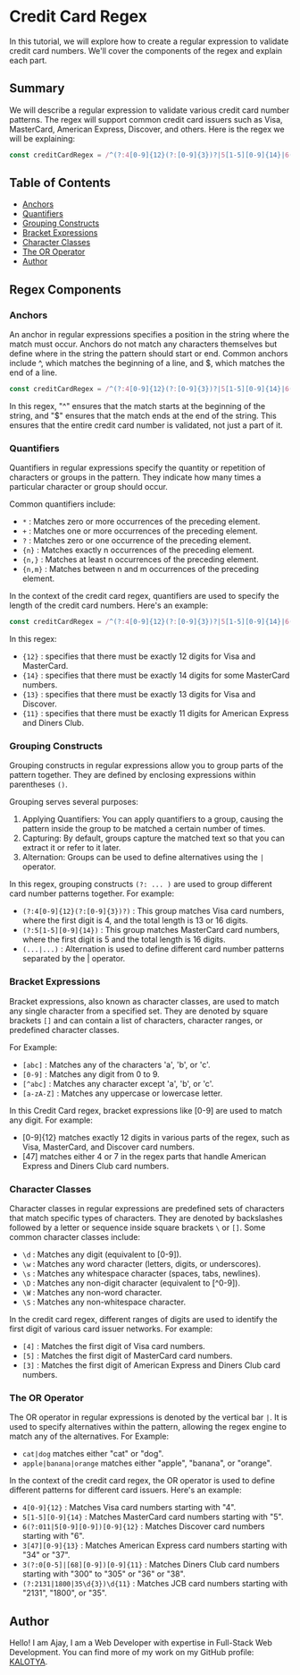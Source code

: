 # Credit Card Regex

In this tutorial, we will explore how to create a regular expression to validate credit card numbers. We'll cover the components of the regex and explain each part.

## Summary

We will describe a regular expression to validate various credit card number patterns. The regex will support common credit card issuers such as Visa, MasterCard, American Express, Discover, and others. Here is the regex we will be explaining:

```javascript
const creditCardRegex = /^(?:4[0-9]{12}(?:[0-9]{3})?|5[1-5][0-9]{14}|6(?:011|5[0-9][0-9])[0-9]{12}|3[47][0-9]{13}|3(?:0[0-5]|[68][0-9])[0-9]{11}|(?:2131|1800|35\d{3})\d{11})$/;
```

## Table of Contents

- [Anchors](#anchors)
- [Quantifiers](#quantifiers)
- [Grouping Constructs](#grouping-constructs)
- [Bracket Expressions](#bracket-expressions)
- [Character Classes](#character-classes)
- [The OR Operator](#the-or-operator)
- [Author](#author)


## Regex Components

### Anchors
An anchor in regular expressions specifies a position in the string where the match must occur. Anchors do not match any characters themselves but define where in the string the pattern should start or end. Common anchors include ^, which matches the beginning of a line, and $, which matches the end of a line.
```javascript
const creditCardRegex = /^(?:4[0-9]{12}(?:[0-9]{3})?|5[1-5][0-9]{14}|6(?:011|5[0-9][0-9])[0-9]{12}|3[47][0-9]{13}|3(?:0[0-5]|[68][0-9])[0-9]{11}|(?:2131|1800|35\d{3})\d{11})$/;
```
In this regex, "^" ensures that the match starts at the beginning of the string, and "$" ensures that the match ends at the end of the string. This ensures that the entire credit card number is validated, not just a part of it.

### Quantifiers
Quantifiers in regular expressions specify the quantity or repetition of characters or groups in the pattern. They indicate how many times a particular character or group should occur.

Common quantifiers include:
- `*` : Matches zero or more occurrences of the preceding element.
- `+` : Matches one or more occurrences of the preceding element.
- `?` : Matches zero or one occurrence of the preceding element.
- `{n}` : Matches exactly n occurrences of the preceding element.
- `{n,}` : Matches at least n occurrences of the preceding element.
- `{n,m}` : Matches between n and m occurrences of the preceding element.

In the context of the credit card regex, quantifiers are used to specify the length of the credit card numbers. Here's an example:
```javascript
const creditCardRegex = /^(?:4[0-9]{12}(?:[0-9]{3})?|5[1-5][0-9]{14}|6(?:011|5[0-9][0-9])[0-9]{12}|3[47][0-9]{13}|3(?:0[0-5]|[68][0-9])[0-9]{11}|(?:2131|1800|35\d{3})\d{11})$/;
```
In this regex:
- `{12}` : specifies that there must be exactly 12 digits for Visa and MasterCard.
- `{14}` : specifies that there must be exactly 14 digits for some MasterCard numbers.
- `{13}` : specifies that there must be exactly 13 digits for Visa and Discover.
- `{11}` : specifies that there must be exactly 11 digits for American Express and Diners Club.

### Grouping Constructs
Grouping constructs in regular expressions allow you to group parts of the pattern together. They are defined by enclosing expressions within parentheses `()`.

Grouping serves several purposes:
1. Applying Quantifiers: You can apply quantifiers to a group, causing the pattern inside the group to be matched a certain number of times.
2. Capturing: By default, groups capture the matched text so that you can extract it or refer to it later.
3. Alternation: Groups can be used to define alternatives using the `|` operator.

In this regex, grouping constructs `(?: ... )` are used to group different card number patterns together. For example:
- `(?:4[0-9]{12}(?:[0-9]{3})?)` : This group matches Visa card numbers, where the first digit is 4, and the total length is 13 or 16 digits.
- `(?:5[1-5][0-9]{14})` : This group matches MasterCard card numbers, where the first digit is 5 and the total length is 16 digits.
- `(...|...)` : Alternation is used to define different card number patterns separated by the | operator.


### Bracket Expressions
Bracket expressions, also known as character classes, are used to match any single character from a specified set. They are denoted by square brackets `[]` and can contain a list of characters, character ranges, or predefined character classes.

For Example:
- `[abc]` : Matches any of the characters 'a', 'b', or 'c'.
- `[0-9]` : Matches any digit from 0 to 9.
- `[^abc]` : Matches any character except 'a', 'b', or 'c'.
- `[a-zA-Z]` : Matches any uppercase or lowercase letter.

In this Credit Card regex, bracket expressions like [0-9] are used to match any digit. For example:
- [0-9]{12} matches exactly 12 digits in various parts of the regex, such as Visa, MasterCard, and Discover card numbers.
- [47] matches either 4 or 7 in the regex parts that handle American Express and Diners Club card numbers.


### Character Classes

Character classes in regular expressions are predefined sets of characters that match specific types of characters. They are denoted by backslashes followed by a letter or sequence inside square brackets `\` or `[]`. Some common character classes include:
- `\d` : Matches any digit (equivalent to [0-9]).
- `\w` : Matches any word character (letters, digits, or underscores).
- `\s` : Matches any whitespace character (spaces, tabs, newlines).
- `\D` : Matches any non-digit character (equivalent to [^0-9]).
- `\W` : Matches any non-word character.
- `\S` : Matches any non-whitespace character.

In the credit card regex, different ranges of digits are used to identify the first digit of various card issuer networks. For example:
- `[4]` : Matches the first digit of Visa card numbers.
- `[5]` : Matches the first digit of MasterCard card numbers.
- `[3]` : Matches the first digit of American Express and Diners Club card numbers.

### The OR Operator
The OR operator in regular expressions is denoted by the vertical bar `|`. It is used to specify alternatives within the pattern, allowing the regex engine to match any of the alternatives.
For Example:
- `cat|dog` matches either "cat" or "dog".
- `apple|banana|orange` matches either "apple", "banana", or "orange".

In the context of the credit card regex, the OR operator is used to define different patterns for different card issuers. Here's an example:
- `4[0-9]{12}` : Matches Visa card numbers starting with "4".
- `5[1-5][0-9]{14}` : Matches MasterCard card numbers starting with "5".
- `6(?:011|5[0-9][0-9])[0-9]{12}` : Matches Discover card numbers starting with "6".
- `3[47][0-9]{13}` : Matches American Express card numbers starting with "34" or "37".
- `3(?:0[0-5]|[68][0-9])[0-9]{11}` : Matches Diners Club card numbers starting with "300" to "305" or "36" or "38".
- `(?:2131|1800|35\d{3})\d{11}` : Matches JCB card numbers starting with "2131", "1800", or "35".

## Author

Hello! I am Ajay, I am a Web Developer with expertise in Full-Stack Web Development. You can find more of my work on my GitHub profile: [KALOTYA](https://github.com/KALOTYA).

